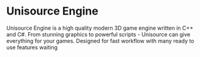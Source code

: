 # Unisource Engine
Unisource Engine is a high quality modern 3D game engine written in C++ and C#. From stunning graphics to powerful scripts - Unisource can give everything for your games. Designed for fast workflow with many ready to use features waiting


